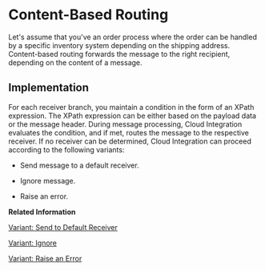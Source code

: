 <!-- loio90f35f3d4fa740a28c49ab2b85940609 -->

# Content-Based Routing

Let's assume that you've an order process where the order can be handled by a specific inventory system depending on the shipping address. Content-based routing forwards the message to the right recipient, depending on the content of a message.



<a name="loio90f35f3d4fa740a28c49ab2b85940609__section_lsp_pzg_sjb"/>

## Implementation

For each receiver branch, you maintain a condition in the form of an XPath expression. The XPath expression can be either based on the payload data or the message header. During message processing, Cloud Integration evaluates the condition, and if met, routes the message to the respective receiver. If no receiver can be determined, Cloud Integration can proceed according to the following variants:

-   Send message to a default receiver.

-   Ignore message.

-   Raise an error.


**Related Information**  


[Variant: Send to Default Receiver](variant-send-to-default-receiver-7ba1864.md "")

[Variant: Ignore](variant-ignore-4998bd8.md "")

[Variant: Raise an Error](variant-raise-an-error-b1148e9.md "")

